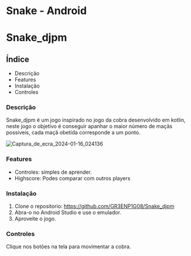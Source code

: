 # Snake - Android

# Snake_djpm

## Índice

- Descrição
- Features
- Instalação
- Controles
### Descrição

Snake_djpm é um jogo inspirado no jogo da cobra desenvolvido em kotlin, neste jogo o objetivo é conseguir apanhar o maior número de maçãs possiveis, cada maçã obetida corresponde a um ponto.

![Captura_de_ecra_2024-01-16_024136](https://github.com/GR3ENP1G08/Snake_djpm/assets/118979969/a7e82198-0d0d-4572-8aa6-b5dcd786f4ab)

### Features
- Controles: simples de aprender.
- Highscore: Podes comparar com outros players
### Instalação
1. Clone o repositorio:
  https://github.com/GR3ENP1G08/Snake_djpm
2. Abra-o no Android Studio e use o emulador.
3. Aproveite o jogo.
### Controles
Clique nos botões na tela para movimentar a cobra.

